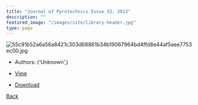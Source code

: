 ```yaml
---
title: "Journal of Pyrotechnics Issue 32, 2013"
description: ""
featured_image: "/images/site/library-header.jpg"
type: page
---
```


![55c91b52a6a56a8421c303d68861b34b19067964bd4ffd8e44af5aee7753ec00.jpg](https://drive.google.com/uc?export=view&id=1ZD-0ijHEQRvVUqecB1gQ4GadHwxz_pNU)
* Authors: ('Unknown',)
* [View](https://drive.google.com/uc?export=view&id=1pKGNFzVTSwNOVqFaX5ejOSoj5nXcjXMd)

* [Download](https://drive.google.com/uc?export=download&id=1pKGNFzVTSwNOVqFaX5ejOSoj5nXcjXMd)

[Back](http://localhost:1313/library/ebooks/
)